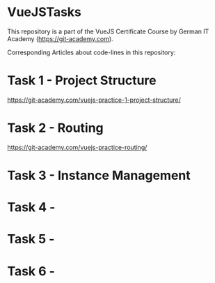 # VueJSTasks

This repository is a part of the VueJS Certificate Course by German IT Academy (https://git-academy.com).

Corresponding Articles about code-lines in this repository:

# Task 1 - Project Structure
https://git-academy.com/vuejs-practice-1-project-structure/

# Task 2 - Routing
https://git-academy.com/vuejs-practice-routing/

# Task 3 - Instance Management



# Task 4 - 

# Task 5 - 

# Task 6 - 

